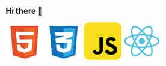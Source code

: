 ## Hi there 👋

<img src="logos/html.svg" alt="Logo HTML" width="100" height="100">
<img src="logos/css.svg" alt="Logo HTML" width="100" height="100">

<img src="logos/javascript.svg" alt="Logo HTML" width="100" height="100">
<img src="logos/react.svg" alt="Logo HTML" width="100" height="100">

